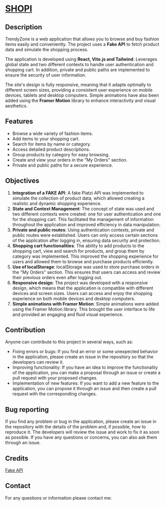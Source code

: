 # [SHOPI]()

## Description

TrendyZone is a web application that allows you to browse and buy fashion items easily and conveniently. The project uses a <b>Fake API</b> to fetch product data and simulate the shopping process.

The application is developed using <b>React, Vite.js and Tailwind</b>. Leverages global state and two different contexts to handle user authentication and shopping cart. In addition, private and public paths are implemented to ensure the security of user information.

The site's design is fully responsive, meaning that it adapts optimally to different screen sizes, providing a consistent user experience on mobile devices, tablets and desktop computers. Simple animations have also been added using the <b>Framer Motion</b> library to enhance interactivity and visual aesthetics.

<!-- [Live]() -->

## Features

- Browse a wide variety of fashion items.
- Add items to your shopping cart.
- Search for items by name or category.
- Access detailed product descriptions.
- Group products by category for easy browsing.
- Create and view your orders in the "My Orders" section.
- Private and public paths for a secure experience.

## Objectives 
<ol>
  <li>
<b>Integration of a FAKE API</b>: A fake Platzi API was implemented to simulate the collection of product data, which allowed creating a realistic and dynamic shopping experience.  </li>
  <li>
<b>State and Context Management</b>: The concept of state was used and two different contexts were created: one for user authentication and one for the shopping cart. This facilitated the management of information throughout the application and improved efficiency in data manipulation.  </li>
  <li>
<b>Private and public routes</b>: Using authentication contexts, private and public routes were established. Users can only access certain sections of the application after logging in, ensuring data security and protection.  </li>
  <li>
<b>Shopping cart functionalities</b>: The ability to add products to the shopping cart, view and search for products, and group them by category was implemented. This improved the shopping experience for users and allowed them to browse and purchase products efficiently.  </li>
  <li>
<b>Use of localStorage</b>: localStorage was used to store purchase orders in the "My Orders" section. This ensures that users can access and review their previous orders even after logging out.  </li>
  <li>
<b>Responsive design</b>: The project was developed with a responsive design, which means that the application is compatible with different devices and screen sizes. Users can access and enjoy the shopping experience on both mobile devices and desktop computers.  </li>
  <li>
<b>Simple animations with Framer Motion</b>: Simple animations were added using the Framer Motion library. This brought the user interface to life and provided an engaging and fluid visual experience.  </li>
  </ol>
  
  ## Contribution

Anyone can contribute to this project in several ways, such as:

<ul>
<li>Fixing errors or bugs: If you find an error or some unexpected behavior in the application, please create an issue in the repository so that the developers can review it.</li>
<li>Improving functionality: If you have an idea to improve the functionality of the application, you can make a proposal through an issue or create a pull request with your proposed changes.</li>
<li>Implementation of new features: If you want to add a new feature to the application, you can propose it through an issue and then create a pull request with the corresponding changes.</li>
</ul>

## Bug reporting

If you find any problem or bug in the application, please create an issue in the repository with the details of the problem and, if possible, how to reproduce it. The developers will review the issue and work to fix it as soon as possible. If you have any questions or concerns, you can also ask them through an issue.

## Credits

[Fake API](https://fakeapi.platzi.com/) 

## Contact
For any questions or information please contact me: 
<br/>
<!-- Project developer: [Alba Arenas](https://github.com/albscr)
<br/>
[Web Page](https://alba-arenas-portfolio.vercel.app/)
<br/>
[Linkedin](https://www.linkedin.com/in/albaarenasnavarro/)  -->
